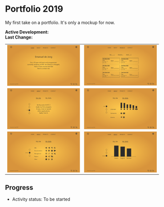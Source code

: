 # Portfolio 2019
My first take on a portfolio. It's only a mockup for now.

**Active Development:** <br>
**Last Change:** <br>

| | |
| :---: | :---: |
| ![](/Screenshots/1-Home.png) | ![](/Screenshots/2-Projects.png) |
| ![](/Screenshots/3-My_Life-2017.png) | ![](/Screenshots/4-My_Skills-Code.png) |
| ![](/Screenshots/5-My_Skills-Software.png) | ![](/Screenshots/6-My_Skills-Language.png) |

## Progress
- Activity status: To be started
